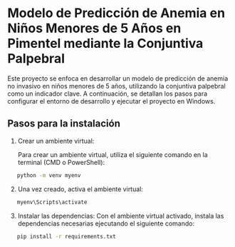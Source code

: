 # Modelo de Predicción de Anemia en Niños Menores de 5 Años en Pimentel mediante la Conjuntiva Palpebral

Este proyecto se enfoca en desarrollar un modelo de predicción de anemia no invasivo en niños menores de 5 años, utilizando la conjuntiva palpebral como un indicador clave. A continuación, se detallan los pasos para configurar el entorno de desarrollo y ejecutar el proyecto en Windows.

## Pasos para la instalación

1. Crear un ambiente virtual:
   
   Para crear un ambiente virtual, utiliza el siguiente comando en la terminal (CMD o PowerShell):

```bash
   python -m venv myenv 
```

2. Una vez creado, activa el ambiente virtual:

```bash
   myenv\Scripts\activate
```
3. Instalar las dependencias:
   Con el ambiente virtual activado, instala las dependencias necesarias ejecutando el siguiente comando:

```bash
   pip install -r requirements.txt
```
